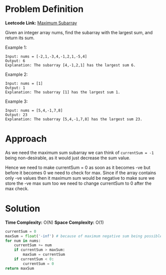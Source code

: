 # Problem Definition

**Leetcode Link:** [Maximum Subarray](https://leetcode.com/problems/maximum-subarray/description/)

Given an integer array nums, find the 
subarray
 with the largest sum, and return its sum.

Example 1:
```
Input: nums = [-2,1,-3,4,-1,2,1,-5,4]
Output: 6
Explanation: The subarray [4,-1,2,1] has the largest sum 6.
```

Example 2:
```
Input: nums = [1]
Output: 1
Explanation: The subarray [1] has the largest sum 1.
```

Example 3:
```
Input: nums = [5,4,-1,7,8]
Output: 23
Explanation: The subarray [5,4,-1,7,8] has the largest sum 23.
```

# Approach

As we need the maximum sum subarray we can think of `currentSum = -1` being non-desirable, as it would just decrease the sum value. 

Hence we need to make currentSum = 0 as soon as it becomes -ve but before it becomes 0 we need to check for max. Since if the array contains only -ve values then it maximum sum would be negative to make sure we store the -ve max sum too we need to change currentSum to 0 after the max check.

# Solution

**Time Complexity:** O(N)
**Space Complexity:** O(1)

```python
currentSum = 0
maxSum = float('-inf') # because of maximum negative sum being possible.
for num in nums:
    currentSum += num
    if currentSum > maxSum:
        maxSum = currentSum
    if currentSum < 0:
        currentSum = 0
return maxSum
```